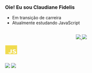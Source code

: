 ### Oie! Eu sou Claudiane Fidelis 

- Em transição de carreira
- Atualmente estudando JavaScript

##

<div align="center">
  <a href="https://github.com/claudianefidelis">
  <img height="180em" src="https://github-readme-stats.vercel.app/api?username=claudianefidelis&show_icons=true&theme=dracula&include_all_commits=true&count_private=true"/>
  <img height="180em" src="https://github-readme-stats.vercel.app/api/top-langs/?username=claudianefidelis&layout=compact&langs_count=7&theme=dracula"/>
</div>
  
<div style="display: inline_block"><br>
  <img align="center" alt="Rafa-Js" height="30" width="40" src="https://raw.githubusercontent.com/devicons/devicon/master/icons/javascript/javascript-plain.svg">
  
  ##
 <div> 
   <a href = "mailto:contatoclaudianeclauu@gmail.com"><img src="https://img.shields.io/badge/-Gmail-%23333?style=for-the-badge&logo=gmail&logoColor=orange" target="_orange"></a>
  <a href="https://www.linkedin.com/in/claudianefidelis/" target="_blank"><img src="https://img.shields.io/badge/-LinkedIn-%230077B5?style=for-the-badge&logo=linkedin&logoColor=white" target="_blank"></a> 
 <div>
